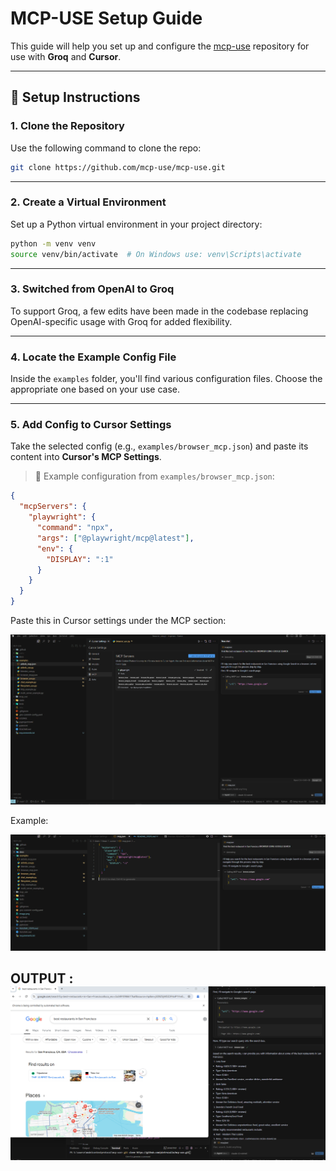 # MCP-USE Setup Guide

This guide will help you set up and configure the [mcp-use](https://github.com/pietrozullo/mcp-use) repository for use with **Groq** and **Cursor**.

---

## 🔧 Setup Instructions

### 1. Clone the Repository  
Use the following command to clone the repo:

```bash
git clone https://github.com/mcp-use/mcp-use.git
```

---

### 2. Create a Virtual Environment  
Set up a Python virtual environment in your project directory:

```bash
python -m venv venv
source venv/bin/activate  # On Windows use: venv\Scripts\activate
```

---

### 3. Switched from OpenAI to Groq  
To support Groq, a few edits have been made in the codebase replacing OpenAI-specific usage with Groq for added flexibility.

---

### 4. Locate the Example Config File  
Inside the `examples` folder, you'll find various configuration files. Choose the appropriate one based on your use case.

---

### 5. Add Config to Cursor Settings  
Take the selected config (e.g., `examples/browser_mcp.json`) and paste its content into **Cursor's MCP Settings**.

> 📌 Example configuration from `examples/browser_mcp.json`:

```json
{
  "mcpServers": {
    "playwright": {
      "command": "npx",
      "args": ["@playwright/mcp@latest"],
      "env": {
        "DISPLAY": ":1"
      }
    }
  }
}
```

Paste this in Cursor settings under the MCP section:

![Cursor Connection](image.png)

Example:

![Example Setting](image-1.png)

OUTPUT :
![alt text](image-2.png)
---